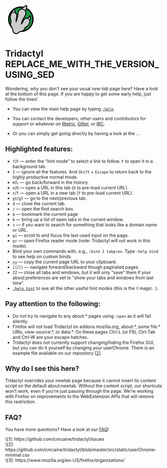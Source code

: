 ![Tridactyl logo](logo/Tridactyl_100px.png)

# Tridactyl REPLACE_ME_WITH_THE_VERSION_USING_SED

Wondering, why you don't see your usual *new tab* page here? Have a look at the
bottom of this page. If you are happy to get some early help, just follow the
lines!

- You can view the main help page by typing [`:help`][help].

- You can contact the developers, other users and contributors for support or
  whatever on [Matrix][matrix-link], [Gitter][gitter-link], or
  [IRC][freenode-link].

- Or you can simply get going directly by having a look at the ...

## Highlighted features:

- `f`/`F` — enter the "hint mode" to select a link to follow. `F` to open it in
  a background tab.
- `I` — ignore all the features. And `Shift` + `Escape` to return back to the
  highly productive normal mode.
- `H`/`L` — go back/forward in the history.
- `o`/`O` — open a URL in this tab (`O` to pre-load current URL).
- `t`/`T` — open a URL in a new tab (`T` to pre-load current URL).
- `gt`/`gT` — go to the next/previous tab.
- `d` — close the current tab.
- `/` — open the find search box.
- `A` — bookmark the current page
- `b` — bring up a list of open tabs in the current window.
- `s` — if you want to search for something that looks like a domain name or
  URL.
- `gi` — scroll to and focus the last-used input on the page.
- `gr` — open Firefox reader mode (note: Tridactyl will not work in this mode).
- Bind your own commands with, e.g., `:bind J tabprev`. Type `:help bind` to
  see help on custom binds.
- `yy` — copy the current page URL to your clipboard.
- `[[`/`]]` — navigate forward/backward though paginated pages.
- `ZZ` — close all tabs and windows, but it will only "save" them if your
  about:preferences are set to "show your tabs and windows from last time".
- [`:help hint`][help-hint] to see all the other useful hint modes (this is the
  `f` magic. :).

## Pay attention to the following:

- Do not try to navigate to any about:\* pages using `:open` as it will fail
  silently.
- Firefox will not load Tridactyl on addons.mozilla.org, about:\*, some file:\*
  URIs, view-source:\*, or data:\*. On these pages Ctrl-L (or F6), Ctrl-Tab and
  Ctrl-W are your escape hatches.
- Tridactyl does not currently support changing/hiding the Firefox GUI, but you
  can do it yourself by changing your userChrome. There is an example file
  available on our repository [[2]].

## Why do I see this here?

Tridactyl overrides your newtab page because it cannot insert its content
script on the default about:newtab. Without the content script, our shortcuts
won't work, even if you're just passing through the page. We're working with
Firefox on improvements to the WebExtension APIs that will remove this
restriction.

## FAQ?

You have more questions? Have a look at our [FAQ][faq-link]!

[1]: https://github.com/cmcaine/tridactyl/issues
[2]: https://github.com/cmcaine/tridactyl/blob/master/src/static/userChrome-minimal.css
[3]: https://www.mozilla.org/en-US/firefox/organizations/

<div class="align-left">
\[1]: https://github.com/cmcaine/tridactyl/issues<br />
\[2]: https://github.com/cmcaine/tridactyl/blob/master/src/static/userChrome-minimal.css<br />
\[3]: https://www.mozilla.org/en-US/firefox/organizations/<br />
</div>

[faq-link]: https://github.com/cmcaine/tridactyl#frequently-asked-questions
[help]: /static/docs/modules/_excmds_.html
[help-hint]: /static/docs/modules/_excmds_.html#hint
[gitter-badge]: /static/badges/gitter-badge.svg
[gitter-link]: https://gitter.im/tridactyl/Lobby
[freenode-badge]: /static/badges/freenode-badge.svg
[freenode-link]: ircs://chat.freenode.net/tridactyl
[matrix-badge]: https://matrix.to/img/matrix-badge.svg
[matrix-link]: https://riot.im/app/#/room/#tridactyl:matrix.org
